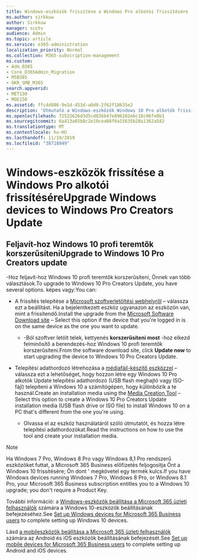 ```yaml
---
title: Windows-eszközök frissítése a Windows Pro alkotói frissítésére
ms.author: sirkkuw
author: Sirkkuw
manager: scotv
audience: Admin
ms.topic: article
ms.service: o365-administration
localization_priority: Normal
ms.collection: M365-subscription-management
ms.custom:
- Adm_O365
- Core_O365Admin_Migration
- MSB365
- OKR_SMB_M365
search.appverid:
- MET150
- MOE150
ms.assetid: ffc4d886-9e1d-453d-a0d0-2f62f18635e2
description: 'Útmutató a Windows-eszközök Windows 10 Pro alkotók frissítéséhez történő frissítéséhez. '
ms.openlocfilehash: 72522626d3d5cd836b47e896202e6c18c06fe0b1
ms.sourcegitcommit: 6a413a65b8c2e10cea08f0a15635b28a1362a582
ms.translationtype: MT
ms.contentlocale: hu-HU
ms.lasthandoff: 11/19/2019
ms.locfileid: "38718849"
---
```

# <a name="upgrade-windows-devices-to-windows-pro-creators-update"></a><span data-ttu-id="aa8eb-103">Windows-eszközök frissítése a Windows Pro alkotói frissítésére</span><span class="sxs-lookup"><span data-stu-id="aa8eb-103">Upgrade Windows devices to Windows Pro Creators Update</span></span>

## <a name="upgrade-to-windows-10-pro-creators-update"></a><span data-ttu-id="aa8eb-104">Feljavít-hoz Windows 10 profi teremtők korszerűsíteni</span><span class="sxs-lookup"><span data-stu-id="aa8eb-104">Upgrade to Windows 10 Pro Creators update</span></span>
  
<span data-ttu-id="aa8eb-105">-Hoz feljavít-hoz Windows 10 profi teremtők korszerűsíteni, Önnek van több választások.</span><span class="sxs-lookup"><span data-stu-id="aa8eb-105">To upgrade to Windows 10 Pro Creators Update, you have several options.</span></span> <span data-ttu-id="aa8eb-106">képes vagy:</span><span class="sxs-lookup"><span data-stu-id="aa8eb-106">You can:</span></span>
    
- <span data-ttu-id="aa8eb-107">A frissítés telepítése a [Microsoft szoftverletöltési webhelyről](https://go.microsoft.com/fwlink/?LinkID=836951 ) &ndash; válassza ezt a beállítást. Ha a bejelentkezett eszköz ugyanazon az eszközön van, mint a frissítendő.</span><span class="sxs-lookup"><span data-stu-id="aa8eb-107">Install the upgrade from the [Microsoft Software Download site](https://go.microsoft.com/fwlink/?LinkID=836951 ) &ndash; Select this option if the device that you're logged in is on the same device as the one you want to update.</span></span> 

    - <span data-ttu-id="aa8eb-108">-Ból szoftver letölt telek, kettyenés **korszerűsíteni most** -hoz elkezd felminősítő a berendezés-hoz Windows 10 profi teremtők korszerűsíteni.</span><span class="sxs-lookup"><span data-stu-id="aa8eb-108">From the software download site, click **Update now** to start upgrading the device to Windows 10 Pro Creators Update.</span></span> 
    
- <span data-ttu-id="aa8eb-109">Telepítési adathordozó létrehozása a [médiafájl-készítő eszközzel](https://go.microsoft.com/fwlink/?LinkID=836960) &ndash; válassza ezt a lehetőséget, hogy hozzon létre egy Windows 10 Pro alkotók Update telepítési adathordozó (USB flash meghajtó vagy ISO-fájl) telepíteni a Windows 10 a számítógépen, hogy különbözik a te használ.</span><span class="sxs-lookup"><span data-stu-id="aa8eb-109">Create an installation media using the [Media Creation Tool](https://go.microsoft.com/fwlink/?LinkID=836960) &ndash; Select this option to create a Windows 10 Pro Creators Update installation media (USB flash drive or ISO file) to install Windows 10 on a PC that's different from the one you're using.</span></span>

    - <span data-ttu-id="aa8eb-110">Olvassa el az eszköz használatáról szóló útmutatót, és hozza létre telepítési adathordozókat.</span><span class="sxs-lookup"><span data-stu-id="aa8eb-110">Read the instructions on how to use the tool and create your installation media.</span></span> 

> [!NOTE]
> <span data-ttu-id="aa8eb-111">Ha Windows 7 Pro, Windows 8 Pro vagy Windows 8,1 Pro rendszerű eszközöket futtat, a Microsoft 365 Business előfizetés feljogosítja Önt a Windows 10 frissítésére; Ön dont ' megkövetel egy termék kulcs.</span><span class="sxs-lookup"><span data-stu-id="aa8eb-111">If you have Windows devices running Windows 7 Pro, Windows 8 Pro, or Windows 8.1 Pro, your Microsoft 365 Business subscription entitles you to a Windows 10 upgrade; you don't require a Product Key.</span></span>
    
<span data-ttu-id="aa8eb-112">További információ: a [Windows-eszközök beállítása a Microsoft 365 üzleti felhasználók](set-up-windows-devices.md) számára a Windows 10-eszközök beállításának befejezéséhez.</span><span class="sxs-lookup"><span data-stu-id="aa8eb-112">See [Set up Windows devices for Microsoft 365 Business users](set-up-windows-devices.md) to complete setting up Windows 10 devices.</span></span> 
  
<span data-ttu-id="aa8eb-113">Lásd [a mobileszközök beállítása a Microsoft 365 üzleti felhasználók](set-up-mobile-devices.md) számára az Android és iOS eszközök beállításának befejezését.</span><span class="sxs-lookup"><span data-stu-id="aa8eb-113">See [Set up mobile devices for Microsoft 365 Business users](set-up-mobile-devices.md) to complete setting up Android and iOS devices.</span></span> 
  